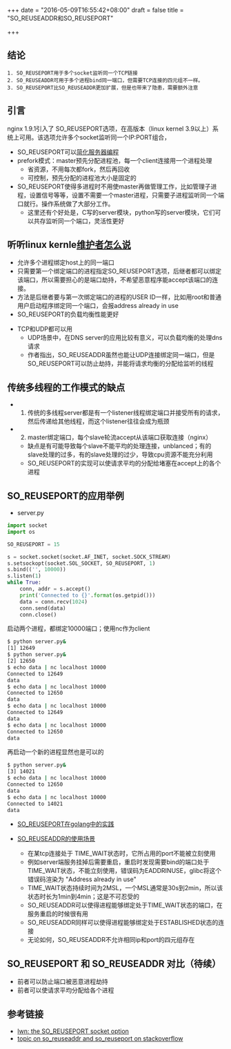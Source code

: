 +++
date = "2016-05-09T16:55:42+08:00"
draft = false
title = "SO_REUSEADDR和SO_REUSEPORT"

+++

结论
------------------
    
    1. SO_REUSEPORT用于多个socket监听同一个TCP链接
    2. SO_REUSEADDR可用于多个进程bind同一端口，但需要TCP连接的四元组不一样。
	3. SO_REUSEPORT比SO_REUSEADDR更加扩展，但是也带来了隐患，需要额外注意

引言
------------------------

nginx 1.9.1引入了 SO_REUSEPORT选项，在高版本（linux kernel 3.9以上）系统上可用。该选项允许多个socket监听同一个IP:PORT组合，

* SO_REUSEPORT可以[简化服务器编程](http://freeprogrammersblog.vhex.net/post/linux-39-introdued-new-way-of-writing-socket-servers/2)
* prefork模式：master预先分配进程池，每一个client连接用一个进程处理
    * 省资源，不用每次都fork，然后再回收
    * 可控制，预先分配的进程池大小是固定的
* SO_REUSEPORT使得多进程时不用使master再做管理工作，比如管理子进程，设置信号等等，设置不需要一个master进程，只需要子进程监听同一个端口就行。操作系统做了大部分工作。
    * 这里还有个好处是，C写的server模块，python写的server模块，它们可以共存监听同一个端口，灵活性更好


听听linux kernle[维护者怎么说](https://lwn.net/Articles/542629/)
--------------------------------------------------------------------

* 允许多个进程绑定host上的同一端口
* 只需要第一个绑定端口的进程指定SO_REUSEPORT选项，后继者都可以绑定该端口，所以需要担心的是端口劫持，不希望恶意程序能accept该端口的连接。
* 方法是后继者要与第一次绑定端口的进程的USER ID一样，比如用root和普通用户启动程序绑定同一个端口，会报address already in use
* SO_REUSEPORT的负载均衡性能更好
<!--		* 这里的负载均衡可能指的不是主动分配的，而是当多个线程监听同一端口时，如果某个线程在忙，那么新来的请求自然会被load较低的线程处理，间接的达到均衡效果 -->
* TCP和UDP都可以用
	* UDP场景中，在DNS server的应用比较有意义，可以负载均衡的处理dns请求
	* 作者指出，SO_REUSEADDR虽然也能让UDP连接绑定同一端口，但是SO_REUSEPORT可以防止劫持，并能将请求均衡的分配给监听的线程

传统多线程的工作模式的缺点
----------------------------

* 1. 传统的多线程server都是有一个listener线程绑定端口并接受所有的请求，然后传递给其他线程，而这个listener往往会成为瓶颈
* 2. master绑定端口，每个slave轮流accept从该端口获取连接（nginx）
    * 缺点是有可能导致每个slave不能平均的处理连接，unblanced；有的slave处理的过多，有的slave处理的过少，导致cpu资源不能充分利用
    * SO_REUSEPORT的实现可以使请求平均的分配给堵塞在accept上的各个进程

SO_REUSEPORT的应用举例
---------------------------

* server.py

```python
import socket
import os

SO_REUSEPORT = 15

s = socket.socket(socket.AF_INET, socket.SOCK_STREAM)
s.setsockopt(socket.SOL_SOCKET, SO_REUSEPORT, 1)
s.bind(('', 10000))
s.listen(1)
while True:
    conn, addr = s.accept()
    print('Connected to {}'.format(os.getpid()))
    data = conn.recv(1024)
    conn.send(data)
    conn.close()
```

启动两个进程，都绑定10000端口；使用nc作为client

```bash
$ python server.py&
[1] 12649
$ python server.py&
[2] 12650
$ echo data | nc localhost 10000
Connected to 12649
data
$ echo data | nc localhost 10000
Connected to 12650
data
$ echo data | nc localhost 10000
Connected to 12649
data
$ echo data | nc localhost 10000
Connected to 12650
data
```

再启动一个新的进程显然也是可以的

```bash
$ python server.py&
[3] 14021
$ echo data | nc localhost 10000
Connected to 12650
data
$ echo data | nc localhost 10000
Connected to 14021
data
```

* [SO_REUSEPORT在golang中的实践](https://github.com/kavu/go_reuseport)

* [SO_REUSEADDR的使用场景](http://www.microhowto.info/howto/listen_on_a_tcp_port_with_connections_in_the_time_wait_state.html)
	* 在某tcp连接处于 TIME_WAIT状态时，它所占用的port不能被立刻使用
	* 例如server端服务挂掉后需要重启，重启时发现需要bind的端口处于TIME_WAIT状态，不能立刻使用，错误码为EADDRINUSE，glibc将这个错误码渲染为 "Address already in use"
	* TIME_WAIT状态持续时间为2MSL，一个MSL通常是30s到2min，所以该状态时长为1min到4min；这是不可忍受的
	* SO_REUSEADDR可以使得进程能够绑定处于TIME_WAIT状态的端口，在服务重启的时候很有用
	* SO_REUSEADDR同样可以使得进程能够绑定处于ESTABLISHED状态的连接
	* 无论如何，SO_REUSEADDR不允许相同ip和port的四元组存在

SO_REUSEPORT 和 SO_REUSEADDR 对比（待续）
-------------------------------------

* 前者可以防止端口被恶意进程劫持
* 前者可以使请求平均分配给各个进程

参考链接
----------------------

* [lwn: the SO_REUSEPORT socket option](https://lwn.net/Articles/542629/)
* [topic on so_reuseaddr and so_reuseport on stackoverflow](http://stackoverflow.com/questions/14388706/socket-options-so-reuseaddr-and-so-reuseport-how-do-they-differ-do-they-mean-t)

